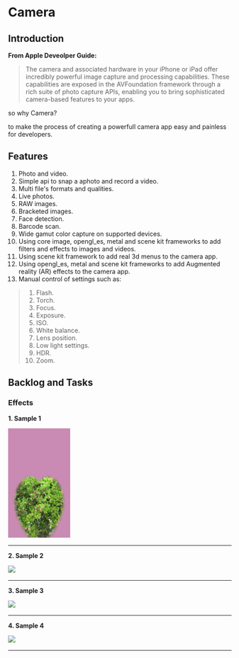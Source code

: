 # Camera

## Introduction

**From Apple Deveolper Guide:**

> The camera and associated hardware in your iPhone or iPad offer incredibly powerful image capture and processing capabilities. These capabilities are exposed in the AVFoundation framework through a rich suite of photo capture APIs, enabling you to bring sophisticated camera-based features to your apps.

so why Camera? 

to make the process of creating a powerfull camera app easy and painless for developers. 

## Features

1. Photo and video.
2. Simple api to snap a aphoto and record a video.
3. Multi file's formats and qualities.
4. Live photos.
5. RAW images.
6. Bracketed images.
7. Face detection.
8. Barcode scan.
9. Wide gamut color capture on supported devices. 
10. Using core image, opengl_es, metal and scene kit frameworks to add filters and effects to images and videos.
11. Using scene kit framework to add real 3d menus to the camera app.
12. Using opengl_es, metal and scene kit frameworks to add Augmented reality (AR) effects to the camera app. 
13. Manual control of settings such as:
  > 1. Flash.
  > 2. Torch.
  > 3. Focus.
  > 4. Exposure.
  > 5. ISO.
  > 6. White balance.
  > 7. Lens position.
  > 8. Low light settings.
  > 9. HDR.
  > 10. Zoom.
 
## Backlog and Tasks


### Effects

**1. Sample 1**

<div>
<img src="sample1.gif"  width="140"/>
</div>

----------

**2. Sample 2**

<div>
<img src="sample2.gif" width="140"/>
</div>

----------

**3. Sample 3**

<div>
<img src="sample3.gif" width="140"/>
</div>

----------

**4. Sample 4**

<div>
<img src="sample4.gif" width="140"/>
</div>

----------





